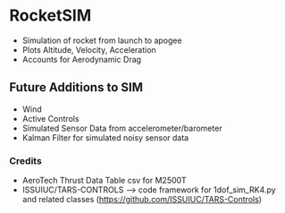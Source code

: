 # RocketSIM
- Simulation of rocket from launch to apogee
- Plots Altitude, Velocity, Acceleration
- Accounts for Aerodynamic Drag
 
## Future Additions to SIM
 - Wind
 - Active Controls
 - Simulated Sensor Data from accelerometer/barometer
 - Kalman Filter for simulated noisy sensor data

 ### Credits
 - AeroTech Thrust Data Table csv for M2500T
 - ISSUIUC/TARS-CONTROLS --> code framework for 1dof_sim_RK4.py and related classes (https://github.com/ISSUIUC/TARS-Controls)
